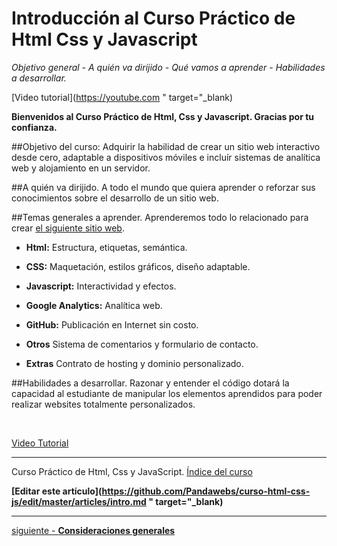 # Introducción al Curso Práctico de Html Css y Javascript
*Objetivo general - A quién va dirijido - Qué vamos a aprender - Habilidades a desarrollar.*

[Video tutorial](https://youtube.com " target="_blank)

**Bienvenidos al Curso Práctico de Html, Css y Javascript. Gracias por tu confianza.**

##Objetivo del curso:
Adquirir la habilidad de crear un sitio web interactivo desde cero, adaptable a dispositivos móviles e incluír sistemas de analítica web y alojamiento en un servidor.

##A quién va dirijido.
A todo el mundo que quiera aprender o reforzar sus conocimientos sobre el desarrollo de un sitio web.

##Temas generales a aprender.
Aprenderemos todo lo relacionado para crear [el siguiente sitio web](https://agustinpfs.github.io/html-course-PW/).

- **Html:** Estructura, etiquetas, semántica.

- **CSS:** Maquetación, estilos gráficos, diseño adaptable.

- **Javascript:** Interactividad y efectos.

- **Google Analytics:** Analítica web.

- **GitHub:** Publicación en Internet sin costo.

- **Otros** Sistema de comentarios y formulario de contacto.

- **Extras** Contrato de hosting y dominio personalizado.


##Habilidades a desarrollar.
Razonar y entender el código dotará la capacidad al estudiante de manipular los elementos aprendidos para poder realizar websites totalmente personalizados.

<br>

[Video Tutorial](#)

<hr>

<span class="link-to-index-git">Curso Práctico de Html, Css y JavaScript. [  Índice del curso](https://github.com/Pandawebs/course-html-css-js/blob/master/README.md)</span>

<strong class="link-to-github">[Editar este artículo](https://github.com/Pandawebs/curso-html-css-js/edit/master/articles/intro.md " target="_blank)</strong>

<hr>

[siguiente - **Consideraciones generales**](https://github.com/Pandawebs/course-html-css-js/blob/master/articles/consideraciones-generales.md) 

